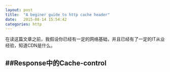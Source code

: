 ```yaml
---
layout: post
title:  "A beginer guide to http cache header"
date:   2015-08-14 15:54:42
categories: http
---
```


在读这篇文章之前，我假设你已经有一定的网络基础，并且已经有了一定的IT从业经验，知道CDN是什么。

##Response中的Cache-control
---


